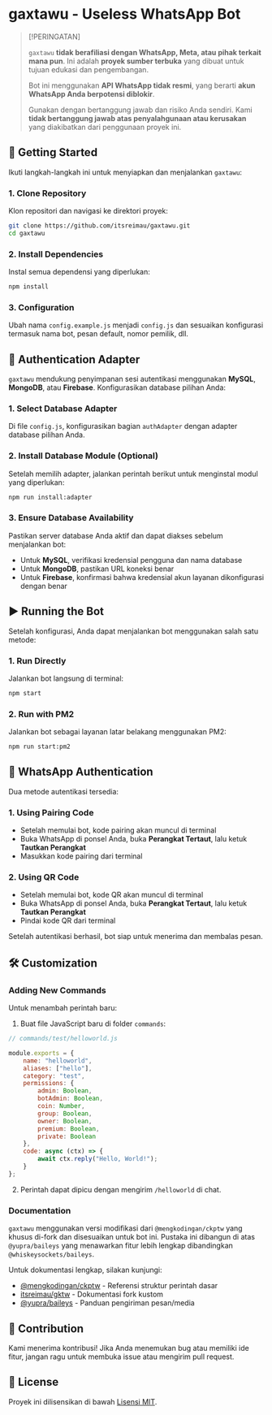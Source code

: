 # gaxtawu - Useless WhatsApp Bot

> [!PERINGATAN]
>
> `gaxtawu` **tidak berafiliasi dengan WhatsApp, Meta, atau pihak terkait mana pun**. Ini adalah **proyek sumber terbuka** yang dibuat untuk tujuan edukasi dan pengembangan.
>
> Bot ini menggunakan **API WhatsApp tidak resmi**, yang berarti **akun WhatsApp Anda berpotensi diblokir**.
>
> Gunakan dengan bertanggung jawab dan risiko Anda sendiri. Kami **tidak bertanggung jawab atas penyalahgunaan atau kerusakan** yang diakibatkan dari penggunaan proyek ini.

## 🚀 Getting Started

Ikuti langkah-langkah ini untuk menyiapkan dan menjalankan `gaxtawu`:

### 1. Clone Repository

Klon repositori dan navigasi ke direktori proyek:

```bash
git clone https://github.com/itsreimau/gaxtawu.git
cd gaxtawu
```

### 2. Install Dependencies

Instal semua dependensi yang diperlukan:

```bash
npm install
```

### 3. Configuration

Ubah nama `config.example.js` menjadi `config.js` dan sesuaikan konfigurasi termasuk nama bot, pesan default, nomor pemilik, dll.

## 🔌 Authentication Adapter

`gaxtawu` mendukung penyimpanan sesi autentikasi menggunakan **MySQL**, **MongoDB**, atau **Firebase**. Konfigurasikan database pilihan Anda:

### 1. Select Database Adapter

Di file `config.js`, konfigurasikan bagian `authAdapter` dengan adapter database pilihan Anda.

### 2. Install Database Module (Optional)

Setelah memilih adapter, jalankan perintah berikut untuk menginstal modul yang diperlukan:

```bash
npm run install:adapter
```

### 3. Ensure Database Availability

Pastikan server database Anda aktif dan dapat diakses sebelum menjalankan bot:

- Untuk **MySQL**, verifikasi kredensial pengguna dan nama database
- Untuk **MongoDB**, pastikan URL koneksi benar
- Untuk **Firebase**, konfirmasi bahwa kredensial akun layanan dikonfigurasi dengan benar

## ▶️ Running the Bot

Setelah konfigurasi, Anda dapat menjalankan bot menggunakan salah satu metode:

### 1. Run Directly

Jalankan bot langsung di terminal:

```bash
npm start
```

### 2. Run with PM2

Jalankan bot sebagai layanan latar belakang menggunakan PM2:

```bash
npm run start:pm2
```

## 🔐 WhatsApp Authentication

Dua metode autentikasi tersedia:

### 1. Using Pairing Code

- Setelah memulai bot, kode pairing akan muncul di terminal
- Buka WhatsApp di ponsel Anda, buka **Perangkat Tertaut**, lalu ketuk **Tautkan Perangkat**
- Masukkan kode pairing dari terminal

### 2. Using QR Code

- Setelah memulai bot, kode QR akan muncul di terminal
- Buka WhatsApp di ponsel Anda, buka **Perangkat Tertaut**, lalu ketuk **Tautkan Perangkat**
- Pindai kode QR dari terminal

Setelah autentikasi berhasil, bot siap untuk menerima dan membalas pesan.

## 🛠️ Customization

### Adding New Commands

Untuk menambah perintah baru:

1. Buat file JavaScript baru di folder `commands`:

```javascript
// commands/test/helloworld.js

module.exports = {
    name: "helloworld",
    aliases: ["hello"],
    category: "test",
    permissions: {
        admin: Boolean,
        botAdmin: Boolean,
        coin: Number,
        group: Boolean,
        owner: Boolean,
        premium: Boolean,
        private: Boolean
    },
    code: async (ctx) => {
        await ctx.reply("Hello, World!");
    }
};
```

2. Perintah dapat dipicu dengan mengirim `/helloworld` di chat.

### Documentation

`gaxtawu` menggunakan versi modifikasi dari `@mengkodingan/ckptw` yang khusus di-fork dan disesuaikan untuk bot ini. Pustaka ini dibangun di atas `@yupra/baileys` yang menawarkan fitur lebih lengkap dibandingkan `@whiskeysockets/baileys`.

Untuk dokumentasi lengkap, silakan kunjungi:

- [@mengkodingan/ckptw](https://www.npmjs.com/package/@mengkodingan/ckptw) - Referensi struktur perintah dasar
- [itsreimau/gktw](https://github.com/itsreimau/gktw) - Dokumentasi fork kustom
- [@yupra/baileys](https://www.npmjs.com/package/@yupra/baileys) - Panduan pengiriman pesan/media

## 🤝 Contribution

Kami menerima kontribusi! Jika Anda menemukan bug atau memiliki ide fitur, jangan ragu untuk membuka issue atau mengirim pull request.

## 📄 License

Proyek ini dilisensikan di bawah [Lisensi MIT](LICENSE).